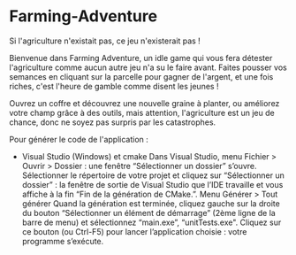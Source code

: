 # Farming-Adventure

Si l'agriculture n'existait pas, ce jeu n'existerait pas !

Bienvenue dans Farming Adventure, un idle game qui vous fera détester l'agriculture comme aucun autre jeu n'a su le faire avant.
Faites pousser vos semances en cliquant sur la parcelle pour gagner de l'argent, et une fois riches, c'est l'heure de gamble comme disent les jeunes !

Ouvrez un coffre et découvrez une nouvelle graine à planter, ou améliorez votre champ grâce à des outils, mais attention, l'agriculture est un jeu de chance, donc ne soyez pas surpris par les catastrophes.


Pour générer le code de l'application :
- Visual Studio (Windows) et cmake
Dans Visual Studio, menu Fichier > Ouvrir > Dossier : une fenêtre “Sélectionner un dossier” s’ouvre.
Sélectionner le répertoire de votre projet et cliquez sur “Sélectionner un dossier” : la fenêtre de sortie de Visual Studio que l’IDE travaille et vous affiche à la fin “Fin de la génération de CMake.”.
Menu Générer > Tout générer
Quand la génération est terminée, cliquez gauche sur la droite du bouton “Sélectionner un élément de démarrage” (2ème ligne de la barre de menu) et sélectionnez “main.exe”, “unitTests.exe".
Cliquez sur ce bouton (ou Ctrl-F5) pour lancer l’application choisie : votre programme s’exécute.